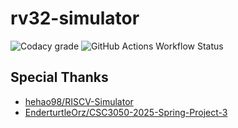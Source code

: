# rv32-simulator

![Codacy grade](https://img.shields.io/codacy/grade/b3b0757c93984e66b1e21c4939b74ec5?style=for-the-badge&logo=codacy)
![GitHub Actions Workflow Status](https://img.shields.io/github/actions/workflow/status/bmyjacks/rv32-simulator/cmake.yml?style=for-the-badge&logo=github)

## Special Thanks

- [hehao98/RISCV-Simulator](https://github.com/hehao98/RISCV-Simulator)
- [EnderturtleOrz/CSC3050-2025-Spring-Project-3](https://github.com/EnderturtleOrz/CSC3050-2025-Spring-Project-3)

